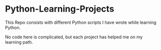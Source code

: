 # Python-Learning-Projects
This Repo consists with different Python scripts I have wrote while learning Python.

No code here is complicated, but each project has helped me on my learning path.
